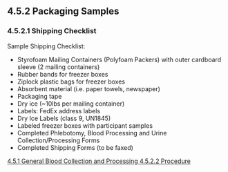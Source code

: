 ## 4.5.2 Packaging Samples

### 4.5.2.1 Shipping Checklist

Sample Shipping Checklist:

* Styrofoam Mailing Containers (Polyfoam Packers) with outer cardboard sleeve (2 mailing containers)
* Rubber bands for freezer boxes
* Ziplock plastic bags for freezer boxes
* Absorbent material (i.e. paper towels, newspaper)
* Packaging tape
* Dry ice (~10lbs per mailing container)
* Labels:  FedEx address labels
* Dry Ice Labels (class 9, UN1845)
* Labeled freezer boxes with participant samples
* Completed Phlebotomy, Blood Processing and Urine Collection/Processing Forms
* Completed Shipping Forms (to be faxed)


<div class="center">
<div class="btn-group">
  <a href=":pages_path:/manuals/blood-collection-processing/4-05-01-general.md" class="btn btn-default">
    <span class="glyphicon glyphicon-chevron-left"></span>
    4.5.1 General
  </a>

  <a href=":pages_path:/manuals/blood-collection-processing" class="btn btn-default">
    <span class="glyphicon glyphicon-chevron-up"></span>
    Blood Collection and Processing
  </a>

  <a href=":pages_path:/manuals/blood-collection-processing/4-05-02-02-procedure.md" class="btn btn-success">
    4.5.2.2 Procedure
    <span class="glyphicon glyphicon-chevron-right"></span>
  </a>
</div>
</div>
